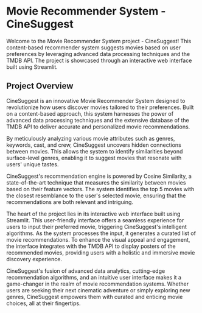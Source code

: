 # Movie Recommender System - CineSuggest

Welcome to the Movie Recommender System project - CineSuggest! This content-based recommender system suggests movies based on user preferences by leveraging advanced data processing techniques and the TMDB API. The project is showcased through an interactive web interface built using Streamlit.


## Project Overview
CineSuggest is an innovative Movie Recommender System designed to revolutionize how users discover movies tailored to their preferences. Built on a content-based approach, this system harnesses the power of advanced data processing techniques and the extensive database of the TMDB API to deliver accurate and personalized movie recommendations.

By meticulously analyzing various movie attributes such as genres, keywords, cast, and crew, CineSuggest uncovers hidden connections between movies. This allows the system to identify similarities beyond surface-level genres, enabling it to suggest movies that resonate with users' unique tastes.

CineSuggest's recommendation engine is powered by Cosine Similarity, a state-of-the-art technique that measures the similarity between movies based on their feature vectors. The system identifies the top 5 movies with the closest resemblance to the user's selected movie, ensuring that the recommendations are both relevant and intriguing.

The heart of the project lies in its interactive web interface built using Streamlit. This user-friendly interface offers a seamless experience for users to input their preferred movie, triggering CineSuggest's intelligent algorithms. As the system processes the input, it generates a curated list of movie recommendations. To enhance the visual appeal and engagement, the interface integrates with the TMDB API to display posters of the recommended movies, providing users with a holistic and immersive movie discovery experience.

CineSuggest's fusion of advanced data analytics, cutting-edge recommendation algorithms, and an intuitive user interface makes it a game-changer in the realm of movie recommendation systems. Whether users are seeking their next cinematic adventure or simply exploring new genres, CineSuggest empowers them with curated and enticing movie choices, all at their fingertips.

